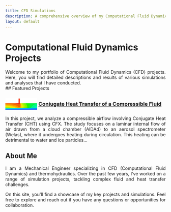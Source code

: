 ```yaml
---
title: CFD Simulations
description: A comprehensive overview of my Computational Fluid Dynamics (CFD) projects, showcasing various simulations and analyses.
layout: default
---
```


# Computational Fluid Dynamics Projects
<div style="text-align: justify;">
Welcome to my portfolio of Computational Fluid Dynamics (CFD) projects. Here, you will find detailed descriptions and results of various simulations and analyses that I have conducted.
</div>
## Featured Projects

### <img src="assets/icon-1.png" alt="Icon" style="width:100px; vertical-align:middle;"/> [Conjugate Heat Transfer of a Compressible Fluid](CHT-CF.md)

<div style="text-align: justify;">
    In this project, we analyze a compressible airflow involving Conjugate Heat Transfer (CHT) using CFX. The study focuses on a laminar internal flow of air drawn from a cloud chamber (AIDAd) to an aerosol spectrometer (Welas), where it undergoes heating during circulation. This heating can be detrimental to water and ice particles...
</div>




## About Me
<div style="text-align: justify;">
I am a Mechanical Engineer specializing in CFD (Computational Fluid Dynamics) and thermohydraulics. Over the past few years, I’ve worked on a range of simulation projects, tackling complex fluid and heat transfer challenges.

On this site, you'll find a showcase of my key projects and simulations. Feel free to explore and reach out if you have any questions or opportunities for collaboration.
</div>
